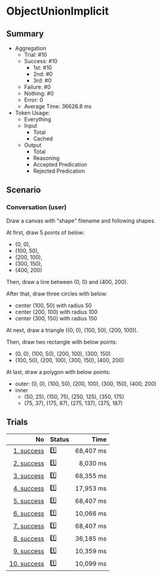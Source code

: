 # ObjectUnionImplicit
## Summary
  - Aggregation
    - Trial: #10
    - Success: #10
      - 1st: #10
      - 2nd: #0
      - 3rd: #0
    - Failure: #0
    - Nothing: #0
    - Error: 0
    - Average Time: 36626.8 ms
  - Token Usage:
    - Everything
    - Input
      - Total
      - Cached
    - Output
      - Total
      - Reasoning
      - Accepted Predication
      - Rejected Predication

## Scenario
### Conversation (user)
Draw a canvas with "shape" filename and following shapes.

At first, draw 5 points of below:

  - (0, 0),
  - (100, 50),
  - (200, 100),
  - (300, 150),
  - (400, 200)

Then, draw a line between (0, 0) and (400, 200).

After that, draw three circles with below:

  - center (100, 50) with radius 50
  - center (200, 100) with radius 100
  - center (300, 150) with radius 150

At next, draw a triangle ((0, 0), (100, 50), (200, 100)).

Then, draw two rectangle with below points:

  - (0, 0), (100, 50), (200, 100), (300, 150)
  - (100, 50), (200, 100), (300, 150), (400, 200)

At last, draw a polygon with below points:

  - outer: (0, 0), (100, 50), (200, 100), (300, 150), (400, 200)
  - inner
    - (50, 25), (150, 75), (250, 125), (350, 175)
    - (75, 37), (175, 87), (275, 137), (375, 187)

## Trials
No | Status | Time
---:|:-------|------:
[1. success](./trials/1.success.json) | 1️⃣ | 68,407 ms
[2. success](./trials/2.success.json) | 1️⃣ | 8,030 ms
[3. success](./trials/3.success.json) | 1️⃣ | 68,355 ms
[4. success](./trials/4.success.json) | 1️⃣ | 17,953 ms
[5. success](./trials/5.success.json) | 1️⃣ | 68,407 ms
[6. success](./trials/6.success.json) | 1️⃣ | 10,066 ms
[7. success](./trials/7.success.json) | 1️⃣ | 68,407 ms
[8. success](./trials/8.success.json) | 1️⃣ | 36,185 ms
[9. success](./trials/9.success.json) | 1️⃣ | 10,359 ms
[10. success](./trials/10.success.json) | 1️⃣ | 10,099 ms